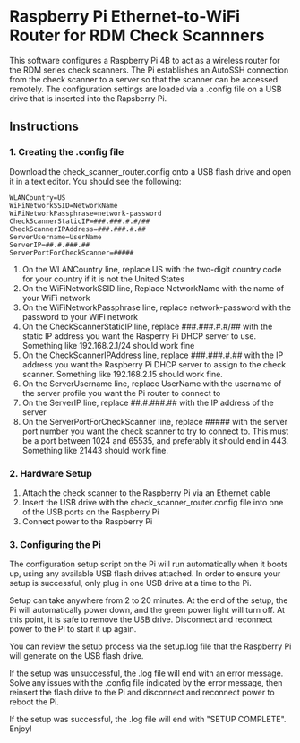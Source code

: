 # Raspberry Pi Ethernet-to-WiFi Router for RDM Check Scannners

This software configures a Raspberry Pi 4B to act as a wireless router for the RDM series check scanners. The Pi establishes an AutoSSH connection from the check scanner to a server so that the scanner can be accessed remotely. The configuration settings are loaded via a .config file on a USB drive that is inserted into the Rapsberry Pi.

## Instructions

### 1. Creating the .config file

Download the check_scanner_router.config onto a USB flash drive and open it in a text editor. You should see the following:

`WLANCountry=US`\
`WiFiNetworkSSID=NetworkName`\
`WiFiNetworkPassphrase=network-password`\
`CheckScannerStaticIP=###.###.#.#/##`\
`CheckScannerIPAddress=###.###.#.##`\
`ServerUsername=UserName`\
`ServerIP=##.#.###.##`\
`ServerPortForCheckScanner=#####`

1. On the WLANCountry line, replace US with the two-digit country code for your country if it is not the United States
2. On the WiFiNetworkSSID line, Replace NetworkName with the name of your WiFi network
3. On the WiFiNetworkPassphrase line, replace network-password with the password to your WiFi network
4. On the CheckScannerStaticIP line, replace ###.###.#.#/## with the static IP address you want the Rasperry Pi DHCP server to use. Something like 192.168.2.1/24 should work fine
5. On the CheckScannerIPAddress line, replace ###.###.#.## with the IP address you want the Raspberry Pi DHCP server to assign to the check scanner. Something like 192.168.2.15 should work fine.
6. On the ServerUsername line, replace UserName with the username of the server profile you want the Pi router to connect to
7. On the ServerIP line, replace ##.#.###.## with the IP address of the server
8. On the ServerPortForCheckScanner line, replace ##### with the server port number you want the check scanner to try to connect to. This must be a port between 1024 and 65535, and preferably it should end in 443. Something like 21443 should work fine.

### 2. Hardware Setup

1. Attach the check scanner to the Raspberry Pi via an Ethernet cable
2. Insert the USB drive with the check_scanner_router.config file into one of the USB ports on the Raspberry Pi
3. Connect power to the Raspberry Pi

### 3. Configuring the Pi

The configuration setup script on the Pi will run automatically when it boots up, using any available USB flash drives attached. In order to ensure your setup is successful, only plug in one USB drive at a time to the Pi.

Setup can take anywhere from 2 to 20 minutes. At the end of the setup, the Pi will automatically power down, and the green power light will turn off. At this point, it is safe to remove the USB drive. Disconnect and reconnect power to the Pi to start it up again.

You can review the setup process via the setup.log file that the Raspberry Pi will generate on the USB flash drive.

If the setup was unsuccessful, the .log file will end with an error message. Solve any issues with the .config file indicated by the error message, then reinsert the flash drive to the Pi and disconnect and reconnect power to reboot the Pi.

If the setup was successful, the .log file will end with "SETUP COMPLETE". Enjoy!
